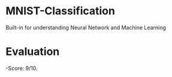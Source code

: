 # MNIST-Classification
Built-in for understanding Neural Network and Machine Learning 
# Evaluation
-Score: 9/10.
